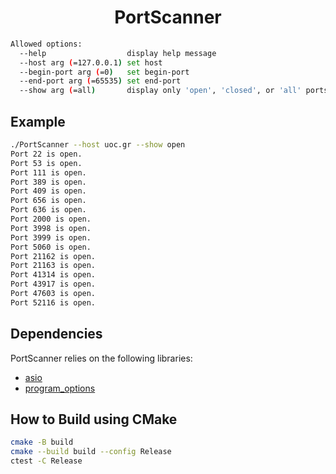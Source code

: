 <h1 align="center">PortScanner</h1>

```bash
Allowed options:
  --help                  display help message
  --host arg (=127.0.0.1) set host
  --begin-port arg (=0)   set begin-port
  --end-port arg (=65535) set end-port
  --show arg (=all)       display only 'open', 'closed', or 'all' ports
```

## Example

```bash
./PortScanner --host uoc.gr --show open
Port 22 is open.
Port 53 is open.
Port 111 is open.
Port 389 is open.
Port 409 is open.
Port 656 is open.
Port 636 is open.
Port 2000 is open.
Port 3998 is open.
Port 3999 is open.
Port 5060 is open.
Port 21162 is open.
Port 21163 is open.
Port 41314 is open.
Port 43917 is open.
Port 47603 is open.
Port 52116 is open.
```

## Dependencies

PortScanner relies on the following libraries:

- [asio](https://github.com/boostorg/asio)
- [program_options](https://github.com/boostorg/program_options)

## How to Build using CMake

```bash
cmake -B build
cmake --build build --config Release
ctest -C Release
```
